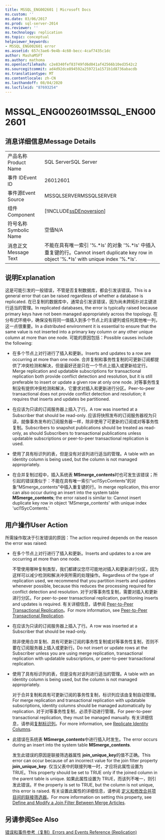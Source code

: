 ```yaml
---
title: MSSQL_ENG002601 | Microsoft Docs
ms.custom: ''
ms.date: 03/06/2017
ms.prod: sql-server-2014
ms.reviewer: ''
ms.technology: replication
ms.topic: conceptual
helpviewer_keywords:
- MSSQL_ENG002601 error
ms.assetid: 657c3ae6-9e4b-4c60-becc-4caf7435c1dc
author: MashaMSFT
ms.author: mathoma
ms.openlocfilehash: c2e8340fef83749fd6d041af42566b10ed3542c2
ms.sourcegitcommit: ad4d92dce894592a259721a1571b1d8736abacdb
ms.translationtype: MT
ms.contentlocale: zh-CN
ms.lasthandoff: 08/04/2020
ms.locfileid: "87693254"
---
```

# <a name="mssql_eng002601"></a><span data-ttu-id="7ca5e-102">MSSQL_ENG002601</span><span class="sxs-lookup"><span data-stu-id="7ca5e-102">MSSQL_ENG002601</span></span>
    
## <a name="message-details"></a><span data-ttu-id="7ca5e-103">消息详细信息</span><span class="sxs-lookup"><span data-stu-id="7ca5e-103">Message Details</span></span>  
  
|||  
|-|-|  
|<span data-ttu-id="7ca5e-104">产品名称</span><span class="sxs-lookup"><span data-stu-id="7ca5e-104">Product Name</span></span>|<span data-ttu-id="7ca5e-105">SQL Server</span><span class="sxs-lookup"><span data-stu-id="7ca5e-105">SQL Server</span></span>|  
|<span data-ttu-id="7ca5e-106">事件 ID</span><span class="sxs-lookup"><span data-stu-id="7ca5e-106">Event ID</span></span>|<span data-ttu-id="7ca5e-107">2601</span><span class="sxs-lookup"><span data-stu-id="7ca5e-107">2601</span></span>|  
|<span data-ttu-id="7ca5e-108">事件源</span><span class="sxs-lookup"><span data-stu-id="7ca5e-108">Event Source</span></span>|<span data-ttu-id="7ca5e-109">MSSQLSERVER</span><span class="sxs-lookup"><span data-stu-id="7ca5e-109">MSSQLSERVER</span></span>|  
|<span data-ttu-id="7ca5e-110">组件</span><span class="sxs-lookup"><span data-stu-id="7ca5e-110">Component</span></span>|[!INCLUDE[ssDEnoversion](../../includes/ssdenoversion-md.md)]|  
|<span data-ttu-id="7ca5e-111">符号名称</span><span class="sxs-lookup"><span data-stu-id="7ca5e-111">Symbolic Name</span></span>|<span data-ttu-id="7ca5e-112">空值</span><span class="sxs-lookup"><span data-stu-id="7ca5e-112">N/A</span></span>|  
|<span data-ttu-id="7ca5e-113">消息正文</span><span class="sxs-lookup"><span data-stu-id="7ca5e-113">Message Text</span></span>|<span data-ttu-id="7ca5e-114">不能在具有唯一索引 '%.\*ls' 的对象 '%.\*ls' 中插入重复键的行。</span><span class="sxs-lookup"><span data-stu-id="7ca5e-114">Cannot insert duplicate key row in object '%.\*ls' with unique index '%.\*ls'.</span></span>|  
  
## <a name="explanation"></a><span data-ttu-id="7ca5e-115">说明</span><span class="sxs-lookup"><span data-stu-id="7ca5e-115">Explanation</span></span>  
 <span data-ttu-id="7ca5e-116">这是可能引发的一般错误，不管是否复制数据库，都会引发该错误。</span><span class="sxs-lookup"><span data-stu-id="7ca5e-116">This is a general error that can be raised regardless of whether a database is replicated.</span></span> <span data-ttu-id="7ca5e-117">在已复制的数据库中，通常会引发该错误，因为尚未跨拓扑对主键进行适当的管理。</span><span class="sxs-lookup"><span data-stu-id="7ca5e-117">In replicated databases, the error is typically raised because primary keys have not been managed appropriately across the topology.</span></span> <span data-ttu-id="7ca5e-118">在分布式环境中，确保没有将同一值插入到多个节点上的主键列或任何其他唯一列，这一点很重要。</span><span class="sxs-lookup"><span data-stu-id="7ca5e-118">In a distributed environment it is essential to ensure that the same value is not inserted into a primary key column or any other unique column at more than one node.</span></span> <span data-ttu-id="7ca5e-119">可能的原因包括：</span><span class="sxs-lookup"><span data-stu-id="7ca5e-119">Possible causes include the following:</span></span>  
  
-   <span data-ttu-id="7ca5e-120">在多个节点上对行进行了插入和更新。</span><span class="sxs-lookup"><span data-stu-id="7ca5e-120">Inserts and updates to a row are occurring at more than one node.</span></span> <span data-ttu-id="7ca5e-121">合并复制和事务性复制的可更新订阅都提供了冲突检测和解决，但是最好还是只在一个节点上插入或更新给定行。</span><span class="sxs-lookup"><span data-stu-id="7ca5e-121">Merge replication and updatable subscriptions for transactional replication both provide conflict detection and resolution, but it is still preferable to insert or update a given row at only one node.</span></span> <span data-ttu-id="7ca5e-122">对等事务性复制没有提供冲突检测和解决，它要求对插入和更新进行分区。</span><span class="sxs-lookup"><span data-stu-id="7ca5e-122">Peer-to-peer transactional does not provide conflict detection and resolution; it requires that inserts and updates be partitioned.</span></span>  
  
-   <span data-ttu-id="7ca5e-123">在应该为只读的订阅服务器上插入了行。</span><span class="sxs-lookup"><span data-stu-id="7ca5e-123">A row was inserted at a Subscriber that should be read-only.</span></span> <span data-ttu-id="7ca5e-124">应该将快照发布的订阅服务器视为只读，就像事务发布的订阅服务器一样，除非使用了可更新的订阅或对等事务性复制。</span><span class="sxs-lookup"><span data-stu-id="7ca5e-124">Subscribers to snapshot publications should be treated as read-only, as should Subscribers to transactional publications unless updatable subscriptions or peer-to-peer transactional replication is used.</span></span>  
  
-   <span data-ttu-id="7ca5e-125">使用了具有标识列的表，但是没有对该列进行适当的管理。</span><span class="sxs-lookup"><span data-stu-id="7ca5e-125">A table with an identity column is being used, but the column is not managed appropriately.</span></span>  
  
-   <span data-ttu-id="7ca5e-126">在合并复制过程中，插入系统表 **MSmerge_contents**时也可发生该错误；所引起的错误类似于：不能在具有唯一索引“ucl1SycContents”的对象“MSmerge_contents”中插入重复键的行。</span><span class="sxs-lookup"><span data-stu-id="7ca5e-126">In merge replication, this error can also occur during an insert into the system table **MSmerge_contents**; the error raised is similar to: Cannot insert duplicate key row in object 'MSmerge_contents' with unique index 'ucl1SycContents.'</span></span>  
  
## <a name="user-action"></a><span data-ttu-id="7ca5e-127">用户操作</span><span class="sxs-lookup"><span data-stu-id="7ca5e-127">User Action</span></span>  
 <span data-ttu-id="7ca5e-128">所需操作取决于引发错误的原因：</span><span class="sxs-lookup"><span data-stu-id="7ca5e-128">The action required depends on the reason the error was raised:</span></span>  
  
-   <span data-ttu-id="7ca5e-129">在多个节点上对行进行了插入和更新。</span><span class="sxs-lookup"><span data-stu-id="7ca5e-129">Inserts and updates to a row are occurring at more than one node.</span></span>  
  
     <span data-ttu-id="7ca5e-130">不管使用哪种复制类型，我们都建议您尽可能地对插入和更新进行分区，因为这样可以减少检测和解决冲突所需的处理操作。</span><span class="sxs-lookup"><span data-stu-id="7ca5e-130">Regardless of the type of replication used, we recommend that you partition inserts and updates whenever possible, because this reduces the processing required for conflict detection and resolution.</span></span> <span data-ttu-id="7ca5e-131">对于对等事务性复制，需要对插入和更新进行分区。</span><span class="sxs-lookup"><span data-stu-id="7ca5e-131">For peer-to-peer transactional replication, partitioning inserts and updates is required.</span></span> <span data-ttu-id="7ca5e-132">有关详细信息，请参阅 [Peer-to-Peer Transactional Replication](transactional/peer-to-peer-transactional-replication.md)。</span><span class="sxs-lookup"><span data-stu-id="7ca5e-132">For more information, see [Peer-to-Peer Transactional Replication](transactional/peer-to-peer-transactional-replication.md).</span></span>  
  
-   <span data-ttu-id="7ca5e-133">在应该为只读的订阅服务器上插入了行。</span><span class="sxs-lookup"><span data-stu-id="7ca5e-133">A row was inserted at a Subscriber that should be read-only.</span></span>  
  
     <span data-ttu-id="7ca5e-134">除非使用合并复制、具有可更新订阅的事务性复制或对等事务性复制，否则不要在订阅服务器上插入或更新行。</span><span class="sxs-lookup"><span data-stu-id="7ca5e-134">Do not insert or update rows at the Subscriber unless you are using merge replication, transactional replication with updatable subscriptions, or peer-to-peer transactional replication.</span></span>  
  
-   <span data-ttu-id="7ca5e-135">使用了具有标识列的表，但是没有对该列进行适当的管理。</span><span class="sxs-lookup"><span data-stu-id="7ca5e-135">A table with an identity column is being used, but the column is not managed appropriately.</span></span>  
  
     <span data-ttu-id="7ca5e-136">对于合并复制和具有可更新订阅的事务性复制，标识列应该由复制自动管理。</span><span class="sxs-lookup"><span data-stu-id="7ca5e-136">For merge replication and transactional replication with updatable subscriptions, identity columns should be managed automatically by replication.</span></span> <span data-ttu-id="7ca5e-137">对于对等事务性复制，必须手动进行管理。</span><span class="sxs-lookup"><span data-stu-id="7ca5e-137">For peer-to-peer transactional replication, they must be managed manually.</span></span> <span data-ttu-id="7ca5e-138">有关详细信息，请参阅[复制标识列](publish/replicate-identity-columns.md)。</span><span class="sxs-lookup"><span data-stu-id="7ca5e-138">For more information, see [Replicate Identity Columns](publish/replicate-identity-columns.md).</span></span>  
  
-   <span data-ttu-id="7ca5e-139">此错误在系统表 **MSmerge_contents**中进行插入时发生。</span><span class="sxs-lookup"><span data-stu-id="7ca5e-139">The error occurs during an insert into the system table **MSmerge_contents**.</span></span>  
  
     <span data-ttu-id="7ca5e-140">发生此错误的原因是联接筛选器属性 **join_unique_key**的值不正确。</span><span class="sxs-lookup"><span data-stu-id="7ca5e-140">This error can occur because of an incorrect value for the join filter property **join_unique_key**.</span></span> <span data-ttu-id="7ca5e-141">仅当父表中的联接列唯一时，才应将此属性设置为 TRUE。</span><span class="sxs-lookup"><span data-stu-id="7ca5e-141">This property should be set to TRUE only if the joined column in the parent table is unique.</span></span> <span data-ttu-id="7ca5e-142">如果此属性设置为 TRUE，而该列不唯一，则引发此错误。</span><span class="sxs-lookup"><span data-stu-id="7ca5e-142">If the property is set to TRUE, but the column is not unique, this error is raised.</span></span> <span data-ttu-id="7ca5e-143">有关设置此属性的详细信息，请参阅 [定义和修改合并项目间的联接筛选器](publish/define-and-modify-a-join-filter-between-merge-articles.md)。</span><span class="sxs-lookup"><span data-stu-id="7ca5e-143">For more information on setting this property, see [Define and Modify a Join Filter Between Merge Articles](publish/define-and-modify-a-join-filter-between-merge-articles.md).</span></span>  
  
## <a name="see-also"></a><span data-ttu-id="7ca5e-144">另请参阅</span><span class="sxs-lookup"><span data-stu-id="7ca5e-144">See Also</span></span>  
 [<span data-ttu-id="7ca5e-145">错误和事件参考（复制）</span><span class="sxs-lookup"><span data-stu-id="7ca5e-145">Errors and Events Reference &#40;Replication&#41;</span></span>](errors-and-events-reference-replication.md)  
  
  

